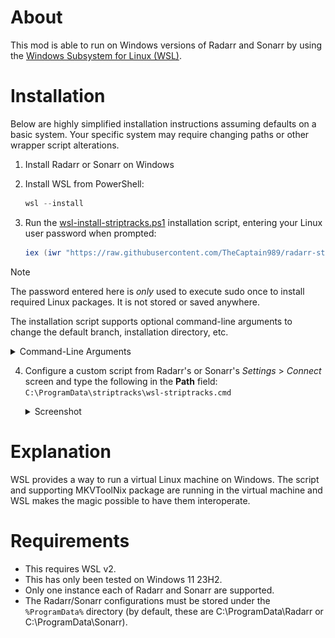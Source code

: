 # About
This mod is able to run on Windows versions of Radarr and Sonarr by using the [Windows Subsystem for Linux (WSL)](https://learn.microsoft.com/en-us/windows/wsl/).

# Installation
Below are highly simplified installation instructions assuming defaults on a basic system.  Your specific system may require changing paths or other wrapper script alterations.

1. Install Radarr or Sonarr on Windows
2. Install WSL from PowerShell:

   ```powershell
   wsl --install
   ```

3. Run the [wsl-install-striptracks.ps1](./wsl-install-striptracks.ps1)
installation script, entering your Linux user password when prompted:

   ```powershell
   iex (iwr "https://raw.githubusercontent.com/TheCaptain989/radarr-striptracks/refs/heads/master/wsl/wsl-install-striptracks.ps1").Content
   ```

> [!NOTE]
> The password entered here is *only* used to execute sudo once to install required Linux packages.  It is not stored or saved anywhere.

   The installation script supports optional command-line arguments to change the default branch, installation directory, etc.

   <details>
   <summary>Command-Line Arguments</summary>

   Option|Argument|Description
   ---|---|---
   `-Password`|`<SecureString>`|Your WSL Linux user password.<br/>Must be a PowerShell `[SecureString]` data type.
   `-Directory`|`<path>`|Directory to install striptracks to<br/>Default: `C:\ProgramData\striptracks`
   `-Owner`|`<name>`|GitHub repository owner<br/>Default: `TheCaptain989`
   `-Repository`|`<name>`|GitHub repository name<br/>Default: `radarr-striptracks`
   `-Release`|`<string>`|GitHub branch of source code to download<br/>Default: `latest`
   `-GhApiRoot`|`<url>`|GitHub API root URL<br/>Default: `https://api.github.com`

   To pass command-line arguments to the script, you must download it and execute it in multiple separate steps.

   *Example Command-Line Argument Use*

   ```powershell
   # Step 1: Download the script
   Invoke-WebRequest "https://raw.githubusercontent.com/TheCaptain989/radarr-striptracks/refs/heads/master/wsl/wsl-install-striptracks.ps1" -OutFile wsl-install-striptracks.ps1
   # Step 2: Needed to run unsigned downloaded scripts
   Set-ExecutionPolicy RemoteSigned -Scope CurrentUser  
   # Step 3: Execute installation script.  Example option only.
   .\wsl-install-striptracks.ps1 -Directory "D:\striptracks"
   ```

   </details>

4. Configure a custom script from Radarr's or Sonarr's *Settings* > *Connect* screen and type the following in the **Path** field:  
   `C:\ProgramData\striptracks\wsl-striptracks.cmd`  

   <details>
   <summary>Screenshot</summary>

   *New Custom Script Example*  
   ![wsl custom script](wsl-custom-script.png "New Custom Script")

   <detials>

# Explanation
WSL provides a way to run a virtual Linux machine on Windows.  The script and supporting MKVToolNix package are running in the virtual machine
and WSL makes the magic possible to have them interoperate.

# Requirements
- This requires WSL v2.
- This has only been tested on Windows 11 23H2.
- Only one instance each of Radarr and Sonarr are supported.
- The Radarr/Sonarr configurations must be stored under the `%ProgramData%` directory (by default, these are C:\ProgramData\Radarr or C:\ProgramData\Sonarr).
